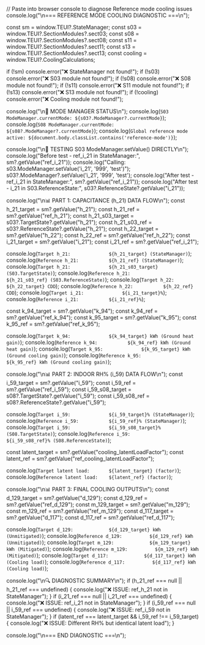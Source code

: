 // Paste into browser console to diagnose Reference mode cooling issues
console.log("\n=== REFERENCE MODE COOLING DIAGNOSTIC ===\n");

const sm = window.TEUI?.StateManager;
const s03 = window.TEUI?.SectionModules?.sect03;
const s08 = window.TEUI?.SectionModules?.sect08;
const s11 = window.TEUI?.SectionModules?.sect11;
const s13 = window.TEUI?.SectionModules?.sect13;
const cooling = window.TEUI?.CoolingCalculations;

if (!sm) console.error("❌ StateManager not found!");
if (!s03) console.error("❌ S03 module not found!");
if (!s08) console.error("❌ S08 module not found!");
if (!s11) console.error("❌ S11 module not found!");
if (!s13) console.error("❌ S13 module not found!");
if (!cooling) console.error("❌ Cooling module not found!");

console.log("\n🎯 MODE MANAGER STATUS\n");
console.log(`S03 ModeManager.currentMode: ${s03?.ModeManager?.currentMode}`);
console.log(`S08 ModeManager.currentMode: ${s08?.ModeManager?.currentMode}`);
console.log(`Global reference mode active: ${document.body.classList.contains('reference-mode')}`);

console.log("\n🔬 TESTING S03 ModeManager.setValue() DIRECTLY\n");
console.log("Before test - ref_i_21 in StateManager:", sm?.getValue("ref_i_21"));
console.log("Calling: s03.ModeManager.setValue('i_21', '999', 'test')");
s03?.ModeManager?.setValue('i_21', '999', 'test');
console.log("After test - ref_i_21 in StateManager:", sm?.getValue("ref_i_21"));
console.log("After test - i_21 in S03.ReferenceState:", s03?.ReferenceState?.getValue("i_21"));

console.log("\n📊 PART 1: CAPACITANCE (h_21) DATA FLOW\n");
const h_21_target = sm?.getValue("h_21");
const h_21_ref = sm?.getValue("ref_h_21");
const h_21_s03_target = s03?.TargetState?.getValue("h_21");
const h_21_s03_ref = s03?.ReferenceState?.getValue("h_21");
const h_22_target = sm?.getValue("h_22");
const h_22_ref = sm?.getValue("ref_h_22");
const i_21_target = sm?.getValue("i_21");
const i_21_ref = sm?.getValue("ref_i_21");

console.log(`Target h_21:              ${h_21_target} (StateManager)`);
console.log(`Reference h_21:           ${h_21_ref} (StateManager)`);
console.log(`Target h_21:              ${h_21_s03_target} (S03.TargetState)`);
console.log(`Reference h_21:           ${h_21_s03_ref} (S03.ReferenceState)`);
console.log(`Target h_22:              ${h_22_target} CDD`);
console.log(`Reference h_22:           ${h_22_ref} CDD`);
console.log(`Target i_21:              ${i_21_target}%`);
console.log(`Reference i_21:           ${i_21_ref}%`);

const k_94_target = sm?.getValue("k_94");
const k_94_ref = sm?.getValue("ref_k_94");
const k_95_target = sm?.getValue("k_95");
const k_95_ref = sm?.getValue("ref_k_95");

console.log(`Target k_94:              ${k_94_target} kWh (Ground heat gain)`);
console.log(`Reference k_94:           ${k_94_ref} kWh (Ground heat gain)`);
console.log(`Target k_95:              ${k_95_target} kWh (Ground cooling gain)`);
console.log(`Reference k_95:           ${k_95_ref} kWh (Ground cooling gain)`);

console.log("\n📊 PART 2: INDOOR RH% (i_59) DATA FLOW\n");
const i_59_target = sm?.getValue("i_59");
const i_59_ref = sm?.getValue("ref_i_59");
const i_59_s08_target = s08?.TargetState?.getValue("i_59");
const i_59_s08_ref = s08?.ReferenceState?.getValue("i_59");

console.log(`Target i_59:              ${i_59_target}% (StateManager)`);
console.log(`Reference i_59:           ${i_59_ref}% (StateManager)`);
console.log(`Target i_59:              ${i_59_s08_target}% (S08.TargetState)`);
console.log(`Reference i_59:           ${i_59_s08_ref}% (S08.ReferenceState)`);

const latent_target = sm?.getValue("cooling_latentLoadFactor");
const latent_ref = sm?.getValue("ref_cooling_latentLoadFactor");

console.log(`Target latent load:       ${latent_target} (factor)`);
console.log(`Reference latent load:    ${latent_ref} (factor)`);

console.log("\n📊 PART 3: FINAL COOLING OUTPUTS\n");
const d_129_target = sm?.getValue("d_129");
const d_129_ref = sm?.getValue("ref_d_129");
const m_129_target = sm?.getValue("m_129");
const m_129_ref = sm?.getValue("ref_m_129");
const d_117_target = sm?.getValue("d_117");
const d_117_ref = sm?.getValue("ref_d_117");

console.log(`Target d_129:             ${d_129_target} kWh (Unmitigated)`);
console.log(`Reference d_129:          ${d_129_ref} kWh (Unmitigated)`);
console.log(`Target m_129:             ${m_129_target} kWh (Mitigated)`);
console.log(`Reference m_129:          ${m_129_ref} kWh (Mitigated)`);
console.log(`Target d_117:             ${d_117_target} kWh (Cooling load)`);
console.log(`Reference d_117:          ${d_117_ref} kWh (Cooling load)`);

console.log("\n🔍 DIAGNOSTIC SUMMARY\n");
if (h_21_ref === null || h_21_ref === undefined) {
  console.log("❌ ISSUE: ref_h_21 not in StateManager");
}
if (i_21_ref === null || i_21_ref === undefined) {
  console.log("❌ ISSUE: ref_i_21 not in StateManager");
}
if (i_59_ref === null || i_59_ref === undefined) {
  console.log("❌ ISSUE: ref_i_59 not in StateManager");
}
if (latent_ref === latent_target && i_59_ref !== i_59_target) {
  console.log("❌ ISSUE: Different RH% but identical latent load");
}

console.log("\n=== END DIAGNOSTIC ===\n");
